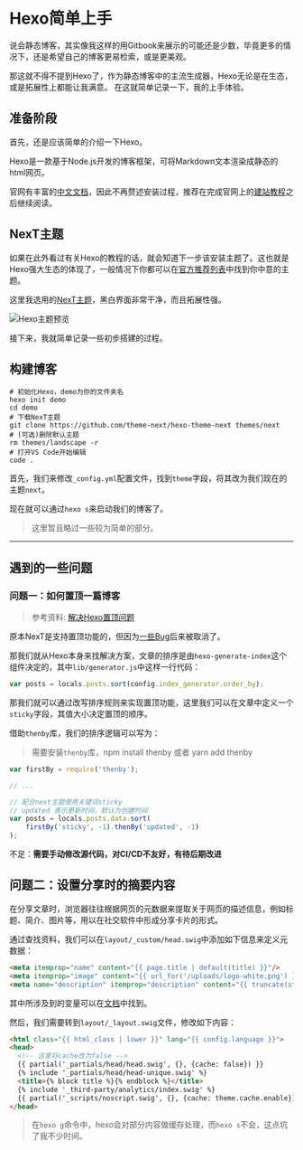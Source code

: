 # Hexo简单上手

说会静态博客，其实像我这样的用Gitbook来展示的可能还是少数，毕竟更多的情况下，还是希望自己的博客更易检索，或是更美观。

那这就不得不提到Hexo了，作为静态博客中的主流生成器，Hexo无论是在生态，或是拓展性上都能让我满意。
在这就简单记录一下，我的上手体验。

## 准备阶段

首先，还是应该简单的介绍一下Hexo。

Hexo是一款基于Node.js开发的博客框架，可将Markdown文本渲染成静态的html网页。

官网有丰富的[中文文档](https://hexo.io/zh-cn/docs/index.html)，因此不再赘述安装过程，推荐在完成官网上的[建站教程](https://hexo.io/zh-cn/docs/setup)之后继续阅读。

## NexT主题

如果在此外看过有关Hexo的教程的话，就会知道下一步该安装主题了。这也就是Hexo强大生态的体现了，一般情况下你都可以在[官方推荐列表](https://hexo.io/themes/)中找到你中意的主题。

这里我选用的[NexT主题](https://theme-next.org/)，黑白界面非常干净，而且拓展性强。

![Hexo主题预览](https://theme-next.org/images/docs/next-schemes-3.png)

接下来，我就简单记录一些初步搭建的过程。

## 构建博客

```shell
# 初始化Hexo，demo为你的文件夹名
hexo init demo
cd demo
# 下载NexT主题
git clone https://github.com/theme-next/hexo-theme-next themes/next
# (可选)删除默认主题
rm themes/landscape -r
# 打开VS Code开始编辑
code .
```

首先，我们来修改`_config.yml`配置文件，找到`theme`字段，将其改为我们现在的主题`next`。

现在就可以通过`hexo s`来启动我们的博客了。

> 这里暂且略过一些较为简单的部分。

---

## 遇到的一些问题

### 问题一：如何置顶一篇博客

> 参考资料: [解决Hexo置顶问题](http://www.netcan666.com/2015/11/22/%E8%A7%A3%E5%86%B3Hexo%E7%BD%AE%E9%A1%B6%E9%97%AE%E9%A2%98/)

原本NexT是支持置顶功能的，但因为[一些Bug](https://github.com/iissnan/hexo-theme-next/issues/415)后来被取消了。

那我们就从Hexo本身来找解决方案，文章的排序是由`hexo-generate-index`这个组件决定的，其中`lib/generator.js`中这样一行代码：

```js
var posts = locals.posts.sort(config.index_generator.order_by);
```

那我们就可以通过改写排序规则来实现置顶功能，这里我们可以在文章中定义一个`sticky`字段，其值大小决定置顶的顺序。

借助`thenby`库，我们的排序逻辑可以写为：

> 需要安装`thenby`库，npm install thenby 或者 yarn add thenby

```js
var firstBy = require('thenby');

// ...

// 配合next主题使用关键词sticky
// updated 表示更新时间，默认为创建时间
var posts = locals.posts.data.sort(
    firstBy('sticky', -1).thenBy('updated', -1)
);
```

不足：**需要手动修改源代码，对CI/CD不友好，有待后期改进**

## 问题二：设置分享时的摘要内容

在分享文章时，浏览器往往根据网页的元数据来提取关于网页的描述信息，例如标题、简介、图片等，用以在社交软件中形成分享卡片的形式。

通过查找资料，我们可以在`layout/_custom/head.swig`中添加如下信息来定义元数据：

```html
<meta itemprop="name" content="{{ page.title | default(title) }}"/>
<meta itemprop="image" content="{{ url_for('/uploads/logo-white.png') }}" />
<meta name="description" itemprop="description" content="{{ truncate(strip_html(page.excerpt), {length: 20}) | default(description) }}" />
```

其中所涉及到的变量可以在[文档](https://hexo.io/zh-cn/api/locals)中找到。

然后，我们需要转到`layout/_layout.swig`文件，修改如下内容：

```html
<html class="{{ html_class | lower }}" lang="{{ config.language }}">
<head>
  <!-- 这里将cache改为false -->
  {{ partial('_partials/head/head.swig', {}, {cache: false}) }}
  {% include '_partials/head/head-unique.swig' %}
  <title>{% block title %}{% endblock %}</title>
  {% include '_third-party/analytics/index.swig' %}
  {{ partial('_scripts/noscript.swig', {}, {cache: theme.cache.enable}) }}
</head>
```

> 在`hexo g`命令中，hexo会对部分内容做缓存处理，而`hexo s`不会，这点坑了我不少时间。